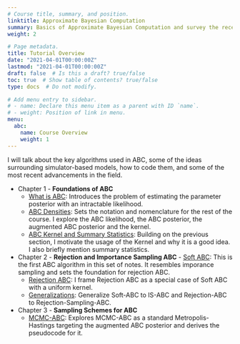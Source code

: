 ```yaml
---
# Course title, summary, and position.
linktitle: Approximate Bayesian Computation
summary: Basics of Approximate Bayesian Computation and survey the recent methods in the literature.
weight: 2

# Page metadata.
title: Tutorial Overview
date: "2021-04-01T00:00:00Z"
lastmod: "2021-04-01T00:00:00Z"
draft: false  # Is this a draft? true/false
toc: true  # Show table of contents? true/false
type: docs  # Do not modify.

# Add menu entry to sidebar.
# - name: Declare this menu item as a parent with ID `name`.
# - weight: Position of link in menu.
menu:
  abc:
    name: Course Overview
    weight: 1
---
```


I will talk about the key algorithms used in ABC, some of the ideas surrounding simulator-based models, how to code them, and some of the most recent advancements in the field.

- Chapter 1 - **Foundations of ABC**
    - [What is ABC](/ramblings/approximate-bayesian-computation/01-what-is-abc): Introduces the problem of estimating the parameter posterior with an intractable likelihood.
    - [ABC Densities](/ramblings/approximate-bayesian-computation/02-abc-densities): Sets the notation and nomenclature for the rest of the course. I explore the ABC likelihood, the ABC posterior, the augmented ABC posterior and the kernel. 
    - [ABC Kernel and Summary Statistics](/ramblings/approximate-bayesian-computation/03-kernel-properties-summary-statistics): Building on the previous section, I motivate the usage of the Kernel and why it is a good idea. I also briefly mention summary statistics. 
- Chapter 2 - **Rejection and Importance Sampling ABC**
      - [Soft ABC](/ramblings/approximate-bayesian-computation/04-soft-abc): This is the first ABC algorithm in this set of notes. It resembles imporance sampling and sets the foundation for rejection ABC.
    - [Rejection ABC](/ramblings/approximate-bayesian-computation/05-rejection-abc): I frame Rejection ABC as a special case of Soft ABC with a uniform kernel. 
    - [Generalizations](/ramblings/approximate-bayesian-computation/06-generalizations): Generalize Soft-ABC to IS-ABC and Rejection-ABC to Rejection-Sampling-ABC.
- Chapter 3 - **Sampling Schemes for ABC**
    - [MCMC-ABC](/ramblings/approximate-bayesian-computation/07-mcmc-abc): Explores MCMC-ABC as a standard Metropolis-Hastings targeting the augmented ABC posterior and derives the pseudocode for it.

